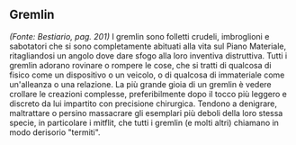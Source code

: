 ## **Gremlin**

_(Fonte: Bestiario, pag. 201)_ I gremlin sono folletti crudeli, imbroglioni e
sabotatori che si sono completamente abituati alla vita sul Piano Materiale,
ritagliandosi un angolo dove dare sfogo alla loro inventiva distruttiva. Tutti i
gremlin adorano rovinare o rompere le cose, che si tratti di qualcosa di fisico
come un dispositivo o un veicolo, o di qualcosa di immateriale come un'alleanza
o una relazione. La più grande gioia di un gremlin è vedere crollare le
creazioni complesse, preferibilmente dopo il tocco più leggero e discreto da lui
impartito con precisione chirurgica. Tendono a denigrare, maltrattare o persino
massacrare gli esemplari più deboli della loro stessa specie, in particolare i
mitflit, che tutti i gremlin (e molti altri) chiamano in modo derisorio
"termiti".
